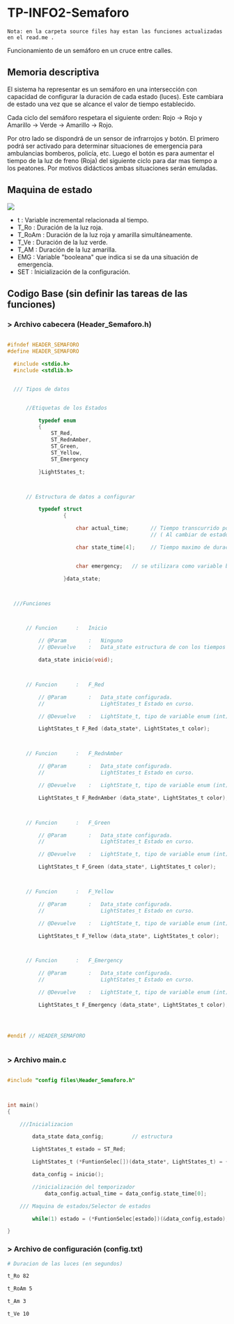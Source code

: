 # TP-INFO2-Semaforo

``Nota: en la carpeta source files hay estan las funciones actualizadas en el read.me .``

Funcionamiento de un semáforo en un cruce entre calles.

## Memoria descriptiva

El sistema ha representar es un semáforo en una intersección con capacidad de configurar la duración de cada estado (luces).  Este cambiara de estado una vez que se alcance el valor de tiempo establecido.

Cada ciclo del semáforo respetara el siguiente orden: Rojo -> Rojo y Amarillo -> Verde -> Amarillo -> Rojo.  

Por otro lado se dispondrá de un sensor de infrarrojos y botón. El primero podrá ser activado para determinar situaciones de emergencia para ambulancias bomberos, policía, etc. Luego el botón es para aumentar el tiempo de la luz de freno (Roja) del siguiente ciclo para dar mas tiempo a los peatones. Por motivos didácticos ambas situaciones serán emuladas.

## Maquina de estado

![](Assets/maquina%20de%20estado.png)

- t       : Variable incremental relacionada al tiempo.
- T_Ro    : Duración de la luz roja.
- T_RoAm  : Duración de la luz roja y amarilla simultáneamente.
- T_Ve    : Duración de la luz verde.
- T_AM    : Duración de la luz amarilla.
- EMG     : Variable "booleana" que indica si se da una situación de emergencia.
- SET     : Inicialización de la configuración.


## Codigo Base (sin definir las tareas de las funciones)

### > Archivo cabecera (Header_Semaforo.h)


  ```c

#ifndef HEADER_SEMAFORO
#define HEADER_SEMAFORO

    #include <stdio.h>
    #include <stdlib.h>


    /// Tipos de datos


        //Etiquetas de los Estados

            typedef enum
            {
                ST_Red,
                ST_RednAmber,
                ST_Green,
                ST_Yellow,
                ST_Emergency

            }LightStates_t;



        // Estructura de datos a configurar

            typedef struct
                    {

                        char actual_time;       // Tiempo transcurrido por cada estado
                                                // ( Al cambiar de estado se reinicia )

                        char state_time[4];     // Tiempo maximo de duracion de cada estado


                        char emergency;   // se utilizara como variable booleana entre 0 y 1

                    }data_state;



    ///Funciones



        // Funcion      :   Inicio

            // @Param       :   Ninguno
            // @Devuelve    :   Data_state estructura de con los tiempos de cada estado configurados

            data_state inicio(void);



        // Funcion      :   F_Red

            // @Param       :   Data_state configurada.
            //                  LightStates_t Estado en curso.

            // @Devuelve    :   LightState_t, tipo de variable enum (int) que define estados

            LightStates_t F_Red (data_state*, LightStates_t color);



        // Funcion      :   F_RednAmber

            // @Param       :   Data_state configurada.
            //                  LightStates_t Estado en curso.

            // @Devuelve    :   LightState_t, tipo de variable enum (int) que define estados

            LightStates_t F_RednAmber (data_state*, LightStates_t color);



        // Funcion      :   F_Green

            // @Param       :   Data_state configurada.
            //                  LightStates_t Estado en curso.

            // @Devuelve    :   LightState_t, tipo de variable enum (int) que define estados

            LightStates_t F_Green (data_state*, LightStates_t color);



        // Funcion      :   F_Yellow

            // @Param       :   Data_state configurada.
            //                  LightStates_t Estado en curso.

            // @Devuelve    :   LightState_t, tipo de variable enum (int) que define estados

            LightStates_t F_Yellow (data_state*, LightStates_t color);



        // Funcion      :   F_Emergency

            // @Param       :   Data_state configurada.
            //                  LightStates_t Estado en curso.

            // @Devuelve    :   LightState_t, tipo de variable enum (int) que define estados

            LightStates_t F_Emergency (data_state*, LightStates_t color);




#endif // HEADER_SEMAFORO



  ```


### > Archivo __main.c__

```c

#include "config files\Header_Semaforo.h"



int main()
{

    ///Inicializacion

        data_state data_config;         // estructura

        LightStates_t estado = ST_Red;

        LightStates_t (*FuntionSelec[])(data_state*, LightStates_t) = {F_Red,F_RednAmber,F_Green,F_Yellow,F_Emergency};

        data_config = inicio();

        //inicialización del temporizador
            data_config.actual_time = data_config.state_time[0];

    /// Maquina de estados/Selector de estados

        while(1) estado = (*FuntionSelec[estado])(&data_config,estado);

}

```


### > Archivo de configuración (config.txt)

```bash
# Duracion de las luces (en segundos)

t_Ro 82

t_RoAm 5

t_Am 3

t_Ve 10

```
